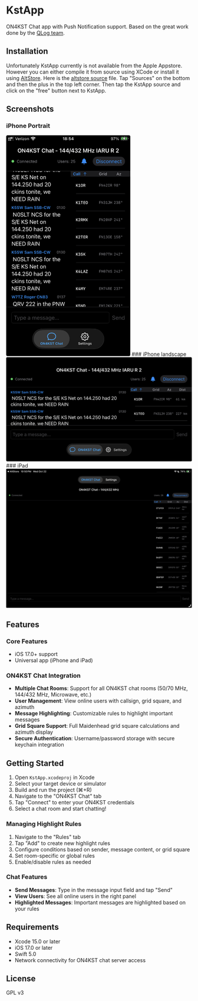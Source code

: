 # KstApp

ON4KST Chat app with Push Notification support. Based on the great work done
by the [QLog
team](https://github.com/foldynl/QLog/blob/master/service/kstchat/KSTChat.cpp).

## Installation
Unfortunately KstApp currently is not available from the Apple Appstore. However 
you can either compile it from source using XCode or install it using [AltStore](https://altstore.io/). Here is the [altstore source](https://raw.githubusercontent.com/chrbayer84/KstApp/refs/heads/main/altstore-source.json) file. Tap "Sources" on the bottom and then the plus in the top left corner. Then tap the KstApp source and click on the "free" button next to KstApp.

## Screenshots
### iPhone Portrait
<img src="https://github.com/chrbayer84/KstApp/blob/main/iphone.png?raw=true" height="600"/>
### iPhone landscape
<img src="https://github.com/chrbayer84/KstApp/blob/main/iphone_landscape.png?raw=true" width="600"/>
### iPad
<img src="https://github.com/chrbayer84/KstApp/blob/main/ipad.png?raw=true" width="600"/>



## Features

### Core Features
- iOS 17.0+ support
- Universal app (iPhone and iPad)

### ON4KST Chat Integration
- **Multiple Chat Rooms**: Support for all ON4KST chat rooms (50/70 MHz, 144/432 MHz, Microwave, etc.)
- **User Management**: View online users with callsign, grid square, and azimuth
- **Message Highlighting**: Customizable rules to highlight important messages
- **Grid Square Support**: Full Maidenhead grid square calculations and azimuth display
- **Secure Authentication**: Username/password storage with secure keychain integration

## Getting Started

1. Open `KstApp.xcodeproj` in Xcode
2. Select your target device or simulator
3. Build and run the project (⌘+R)
4. Navigate to the "ON4KST Chat" tab
5. Tap "Connect" to enter your ON4KST credentials
6. Select a chat room and start chatting!

### Managing Highlight Rules
1. Navigate to the "Rules" tab
2. Tap "Add" to create new highlight rules
3. Configure conditions based on sender, message content, or grid square
4. Set room-specific or global rules
5. Enable/disable rules as needed

### Chat Features
- **Send Messages**: Type in the message input field and tap "Send"
- **View Users**: See all online users in the right panel
- **Highlighted Messages**: Important messages are highlighted based on your rules

## Requirements

- Xcode 15.0 or later
- iOS 17.0 or later
- Swift 5.0
- Network connectivity for ON4KST chat server access

## License

GPL v3
